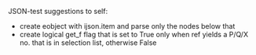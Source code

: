  JSON-test
suggestions to self:
* create eobject with ijson.item and parse only the nodes below that
* create logical get_f flag that is set to True only when ref yields a P/Q/X no. that is in selection list, otherwise False
